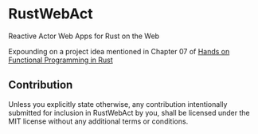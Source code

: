 # RustWebAct
Reactive Actor Web Apps for Rust on the Web

Expounding on a project idea mentioned in Chapter 07 of [Hands on Functional Programming in Rust](https://github.com/PacktPublishing/Hands-On-Functional-Programming-in-RUST)

## Contribution
Unless you explicitly state otherwise, any contribution intentionally submitted for inclusion in RustWebAct by you,
shall be licensed under the MIT license without any additional terms or conditions.
